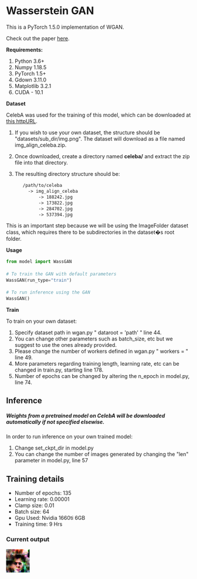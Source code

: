 # Wasserstein GAN

This is a PyTorch 1.5.0 implementation of WGAN.

Check out the paper [here](https://arxiv.org/pdf/1701.07875.pdf).

**Requirements:**

1. Python 3.6+ 
2. Numpy 1.18.5
3. PyTorch 1.5+
4. Gdown 3.11.0
5. Matplotlib 3.2.1
6. CUDA - 10.1

**Dataset**

CelebA was used for the training of this model, which can be downloaded at [this httpURL](http://mmlab.ie.cuhk.edu.hk/projects/CelebA.html). 

1. If you wish to use your own dataset, the structure should be "datasets/sub_dir/img.png". The dataset will download as a file named img_align_celeba.zip.

2. Once downloaded, create a directory named **celeba/** and extract the zip file into that directory.

3. The resulting directory structure should be:
    ```
       /path/to/celeba
         -> img_align_celeba
             -> 188242.jpg
             -> 173822.jpg
             -> 284702.jpg
             -> 537394.jpg
    ```

This is an important step because we will be using the ImageFolder dataset class, which requires there to be subdirectories in the dataset�s root folder.

**Usage**

```python
from model import WassGAN

# To train the GAN with default parameters
WassGAN(run_type="train")

# To run inference using the GAN
WassGAN()
```

**Train**

To train on your own dataset:

1. Specify dataset path in wgan.py " dataroot = 'path' " line 44.
2. You can change other parameters such as batch_size, etc but we suggest to use the ones already provided.
3. Please change the number of workers defined in wgan.py " workers = " line 49. 
4. More parameters regarding training length, learning rate, etc can be changed in train.py, starting line 178.
5. Number of epochs can be changed by altering the n_epoch in model.py, line 74.

## Inference

##### Weights from a pretrained model on CelebA will be downloaded automatically if not specified elsewise.

In order to run inference on your own trained model:

1. Change set_ckpt_dir in model.py
2. You can change the number of images generated by changing the "len" parameter in model.py, line 57

## Training details

* Number of epochs: 135
* Learning rate: 0.00001
* Clamp size: 0.01
* Batch size: 64
* Gpu Used: Nvidia 1660ti 6GB
* Training time: 9 Hrs

### Current output

![Image](current_output_imgs/test36.png)
